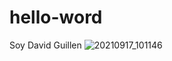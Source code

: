 # hello-word 
Soy David Guillen
![20210917_101146](https://user-images.githubusercontent.com/117844514/200879899-5ec12332-91eb-4ad4-bccf-9a1d53243b14.jpg)
